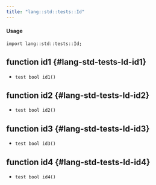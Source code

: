 ```yaml
---
title: "lang::std::tests::Id"
---
```


#### Usage

`import lang::std::tests::Id;`


## function id1 {#lang-std-tests-Id-id1}

* ``test bool id1()``

## function id2 {#lang-std-tests-Id-id2}

* ``test bool id2()``

## function id3 {#lang-std-tests-Id-id3}

* ``test bool id3()``

## function id4 {#lang-std-tests-Id-id4}

* ``test bool id4()``

